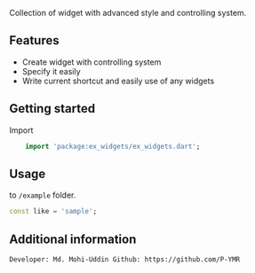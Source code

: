 <!--
    Developer: Md. Mohi-Uddin
    Github: https://github.com/P-YMR
-->

Collection of widget with advanced style and controlling system.

## Features

- Create widget with controlling system
- Specify it easily
- Write current shortcut and easily use of any widgets

## Getting started
Import
```dart
    import 'package:ex_widgets/ex_widgets.dart';
```

## Usage

to `/example` folder.

```dart
const like = 'sample';
```

## Additional information

``
    Developer: Md. Mohi-Uddin
    Github: https://github.com/P-YMR
``
